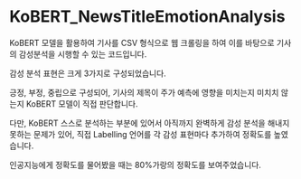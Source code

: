 # KoBERT_NewsTitleEmotionAnalysis

KoBERT 모델을 활용하여 기사를 CSV 형식으로 웹 크롤링을 하여 이를 바탕으로 기사의 감성분석을 시행할 수 있는 코드입니다.

감성 분석 표현은 크게 3가지로 구성되었습니다.

긍정, 부정, 중립으로 구성되어, 기사의 제목이 주가 예측에 영향을 미치는지 미치치 않는지 KoBERT 모델이 직접 판단합니다.

다만, KoBERT 스스로 분석하는 부분에 있어서 아직까지 완벽하게 감성 분석을 해내지 못하는 문제가 있어, 직접 Labelling 언어를 각 감성 표현마다 추가하여 정확도를 높였습니다.

인공지능에게 정확도를 물어봤을 때는 80%가랑의 정확도를 보여주었습니다.
